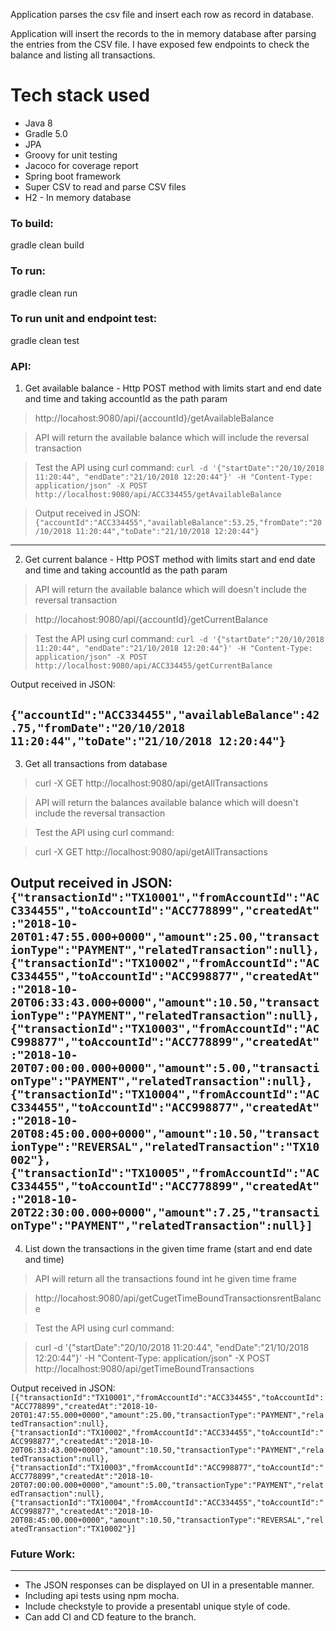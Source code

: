 Application parses the csv file and insert each row as record in database.

Application will insert the records to the in memory database after parsing the entries from the CSV file. I have exposed few endpoints to check the balance and listing all transactions.


# Tech stack used
* Java 8
* Gradle 5.0
* JPA
* Groovy for unit testing
* Jacoco for coverage report
* Spring boot framework
* Super CSV to read and parse CSV files
* H2 - In memory database

### To build:

gradle clean build

### To run:

gradle clean run

### To run unit and endpoint test:
gradle clean test

### API:

1. Get available balance - Http POST method with limits start and end date and time and taking accountId as the path param

> http://locahost:9080/api/{accountId}/getAvailableBalance

> API will return the available balance which will include the reversal transaction

> Test the API using curl command:
```curl -d '{"startDate":"20/10/2018 11:20:44", "endDate":"21/10/2018 12:20:44"}' -H "Content-Type: application/json" -X POST http://localhost:9080/api/ACC334455/getAvailableBalance```

> Output received in JSON:
```{"accountId":"ACC334455","availableBalance":53.25,"fromDate":"20/10/2018 11:20:44","toDate":"21/10/2018 12:20:44"}```
---
2. Get current balance - Http POST method with limits start and end date and time and taking accountId as the path param

> API will return the available balance which will doesn't include the reversal transaction

> http://locahost:9080/api/{accountId}/getCurrentBalance

> Test the API using curl command:
```curl -d '{"startDate":"20/10/2018 11:20:44", "endDate":"21/10/2018 12:20:44"}' -H "Content-Type: application/json" -X POST http://localhost:9080/api/ACC334455/getCurrentBalance```

Output received in JSON:

```{"accountId":"ACC334455","availableBalance":42.75,"fromDate":"20/10/2018 11:20:44","toDate":"21/10/2018 12:20:44"}```
---
3. Get all transactions from database

> curl -X GET http://localhost:9080/api/getAllTransactions

> API will return the balances available balance which will doesn't include the reversal transaction

> Test the API using curl command:

> curl -X GET http://localhost:9080/api/getAllTransactions

Output received in JSON:
```{"transactionId":"TX10001","fromAccountId":"ACC334455","toAccountId":"ACC778899","createdAt":"2018-10-20T01:47:55.000+0000","amount":25.00,"transactionType":"PAYMENT","relatedTransaction":null},{"transactionId":"TX10002","fromAccountId":"ACC334455","toAccountId":"ACC998877","createdAt":"2018-10-20T06:33:43.000+0000","amount":10.50,"transactionType":"PAYMENT","relatedTransaction":null},{"transactionId":"TX10003","fromAccountId":"ACC998877","toAccountId":"ACC778899","createdAt":"2018-10-20T07:00:00.000+0000","amount":5.00,"transactionType":"PAYMENT","relatedTransaction":null},{"transactionId":"TX10004","fromAccountId":"ACC334455","toAccountId":"ACC998877","createdAt":"2018-10-20T08:45:00.000+0000","amount":10.50,"transactionType":"REVERSAL","relatedTransaction":"TX10002"},{"transactionId":"TX10005","fromAccountId":"ACC334455","toAccountId":"ACC778899","createdAt":"2018-10-20T22:30:00.000+0000","amount":7.25,"transactionType":"PAYMENT","relatedTransaction":null}]```
---
4. List down the transactions in the given time frame (start and end date and time)

> API will return all the transactions found int he given time frame

> http://locahost:9080/api/getCugetTimeBoundTransactionsrentBalance

> Test the API using curl command:

> curl -d '{"startDate":"20/10/2018 11:20:44", "endDate":"21/10/2018 12:20:44"}' -H "Content-Type: application/json" -X POST http://localhost:9080/api/getTimeBoundTransactions

Output received in JSON:
```[{"transactionId":"TX10001","fromAccountId":"ACC334455","toAccountId":"ACC778899","createdAt":"2018-10-20T01:47:55.000+0000","amount":25.00,"transactionType":"PAYMENT","relatedTransaction":null},{"transactionId":"TX10002","fromAccountId":"ACC334455","toAccountId":"ACC998877","createdAt":"2018-10-20T06:33:43.000+0000","amount":10.50,"transactionType":"PAYMENT","relatedTransaction":null},{"transactionId":"TX10003","fromAccountId":"ACC998877","toAccountId":"ACC778899","createdAt":"2018-10-20T07:00:00.000+0000","amount":5.00,"transactionType":"PAYMENT","relatedTransaction":null},{"transactionId":"TX10004","fromAccountId":"ACC334455","toAccountId":"ACC998877","createdAt":"2018-10-20T08:45:00.000+0000","amount":10.50,"transactionType":"REVERSAL","relatedTransaction":"TX10002"}]```


### Future Work:
------------

- The JSON responses can be displayed on UI in a presentable manner.
- Including api tests using npm mocha.
- Include checkstyle to provide a presentabl unique style of code.
- Can add CI and CD feature to the branch.